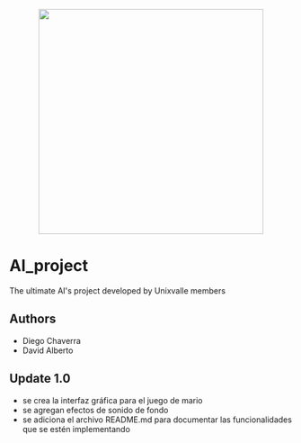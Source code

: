 <p align='center'>
  <img width='400' heigth='450' src='https://user-images.githubusercontent.com/62605744/171186764-43f7aae0-81a9-4b6e-b4ce-af963564eafb.png'>
</p>

# AI_project
The ultimate AI's project developed by Unixvalle members

## Authors
- Diego Chaverra
- David Alberto

## Update 1.0
- se crea la interfaz gráfica para el juego de mario 
- se agregan efectos de sonido de fondo 
- se adiciona el archivo README.md para documentar las funcionalidades que se estén implementando
